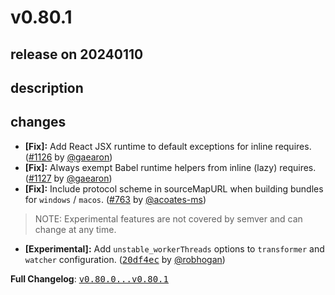 # v0.80.1

## release on 20240110

## description

## changes

* <strong>[Fix]:</strong> Add React JSX runtime to default exceptions for inline requires.(<a class="issue-link js-issue-link" data-error-text="Failed to load title" data-id="1969089001" data-permission-text="Title is private" data-url="https://github.com/facebook/metro/issues/1126" data-hovercard-type="pull_request" data-hovercard-url="/facebook/metro/pull/1126/hovercard" href="https://github.com/facebook/metro/pull/1126">#1126</a> by <a class="user-mention notranslate" data-hovercard-type="user" data-hovercard-url="/users/gaearon/hovercard" data-octo-click="hovercard-link-click" data-octo-dimensions="link_type:self" href="https://github.com/gaearon">@gaearon</a>)
* <strong>[Fix]:</strong> Always exempt Babel runtime helpers from inline (lazy) requires. (<a class="issue-link js-issue-link" data-error-text="Failed to load title" data-id="1969437852" data-permission-text="Title is private" data-url="https://github.com/facebook/metro/issues/1127" data-hovercard-type="pull_request" data-hovercard-url="/facebook/metro/pull/1127/hovercard" href="https://github.com/facebook/metro/pull/1127">#1127</a> by <a class="user-mention notranslate" data-hovercard-type="user" data-hovercard-url="/users/gaearon/hovercard" data-octo-click="hovercard-link-click" data-octo-dimensions="link_type:self" href="https://github.com/gaearon">@gaearon</a>)
* <strong>[Fix]:</strong> Include protocol scheme in sourceMapURL when building bundles for <code>windows</code> / <code>macos</code>. (<a class="issue-link js-issue-link" data-error-text="Failed to load title" data-id="1114442154" data-permission-text="Title is private" data-url="https://github.com/facebook/metro/issues/763" data-hovercard-type="pull_request" data-hovercard-url="/facebook/metro/pull/763/hovercard" href="https://github.com/facebook/metro/pull/763">#763</a> by <a class="user-mention notranslate" data-hovercard-type="user" data-hovercard-url="/users/acoates-ms/hovercard" data-octo-click="hovercard-link-click" data-octo-dimensions="link_type:self" href="https://github.com/acoates-ms">@acoates-ms</a>)

> NOTE: Experimental features are not covered by semver and can change at any time.

* <strong>[Experimental]:</strong> Add <code>unstable_workerThreads</code> options to <code>transformer</code> and <code>watcher</code> configuration. (<a class="commit-link" data-hovercard-type="commit" data-hovercard-url="https://github.com/facebook/metro/commit/20df4ecd6456f994511290375d1fa6f13b902267/hovercard" href="https://github.com/facebook/metro/commit/20df4ecd6456f994511290375d1fa6f13b902267"><tt>20df4ec</tt></a> by <a class="user-mention notranslate" data-hovercard-type="user" data-hovercard-url="/users/robhogan/hovercard" data-octo-click="hovercard-link-click" data-octo-dimensions="link_type:self" href="https://github.com/robhogan">@robhogan</a>)

<strong>Full Changelog</strong>: <a class="commit-link" href="https://github.com/facebook/metro/compare/v0.80.0...v0.80.1"><tt>v0.80.0...v0.80.1</tt></a>

